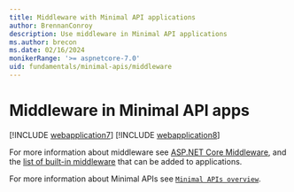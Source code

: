 ```yaml
---
title: Middleware with Minimal API applications
author: BrennanConroy
description: Use middleware in Minimal API applications
ms.author: brecon
ms.date: 02/16/2024
monikerRange: '>= aspnetcore-7.0'
uid: fundamentals/minimal-apis/middleware
---
```


# Middleware in Minimal API apps

[!INCLUDE [webapplication7](~/fundamentals/minimal-apis/includes/middleware7.md)]
[!INCLUDE [webapplication8](~/fundamentals/minimal-apis/includes/middleware8.md)]

For more information about middleware see [ASP.NET Core Middleware](xref:fundamentals/middleware/index), and the [list of built-in middleware](xref:fundamentals/middleware/index#built-in-middleware) that can be added to applications.

For more information about Minimal APIs see [`Minimal APIs overview`](xref:fundamentals/minimal-apis/overview).
